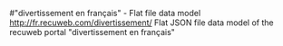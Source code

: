 #"divertissement en français" - Flat file data model
http://fr.recuweb.com/divertissement/
Flat JSON file data model of the recuweb portal "divertissement en français"
